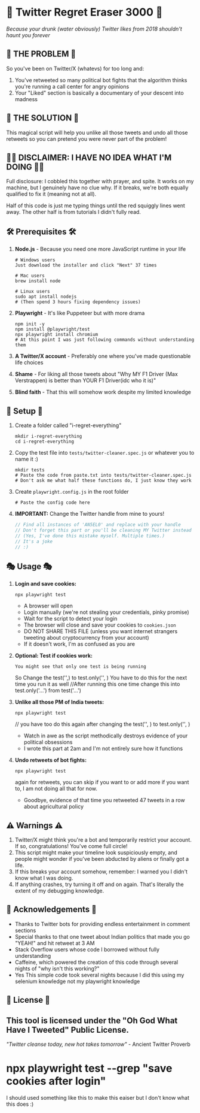 # 🧹 Twitter Regret Eraser 3000 🧹

*Because your drunk (water obviously) Twitter likes from 2018 shouldn't haunt you forever*

## 🚨 THE PROBLEM 🚨

So you've been on Twitter/X (whatevs) for too long and:
1. You've retweeted so many political bot fights that the algorithm thinks you're running a call center for angry opinions
2. Your "Liked" section is basically a documentary of your descent into madness

## 💊 THE SOLUTION 💊

This magical script will help you unlike all those tweets and undo all those retweets so you can pretend you were never part of the problem!

## 🤷‍♂️ DISCLAIMER: I HAVE NO IDEA WHAT I'M DOING 🤷‍♂️

Full disclosure: I cobbled this together with prayer, and spite. It works on my machine, but I genuinely have no clue why. If it breaks, we're both equally qualified to fix it (meaning not at all).

Half of this code is just me typing things until the red squiggly lines went away. The other half is from tutorials I didn't fully read.

## 🛠️ Prerequisites 🛠️

1. **Node.js** - Because you need one more JavaScript runtime in your life
   ```
   # Windows users
   Just download the installer and click "Next" 37 times

   # Mac users
   brew install node
   
   # Linux users
   sudo apt install nodejs
   # (Then spend 3 hours fixing dependency issues)
   ```

2. **Playwright** - It's like Puppeteer but with more drama
   ```
   npm init -y
   npm install @playwright/test
   npx playwright install chromium
   # At this point I was just following commands without understanding them
   ```

3. **A Twitter/X account** - Preferably one where you've made questionable life choices

4. **Shame** - For liking all those tweets about "Why MY F1 Driver (Max Verstrappen) is better than YOUR F1 Driver(idc who it is)"

5. **Blind faith** - That this will somehow work despite my limited knowledge

## 🚀 Setup 🚀

1. Create a folder called "i-regret-everything"
   ```
   mkdir i-regret-everything
   cd i-regret-everything
   ```

2. Copy the test file into `tests/twitter-cleaner.spec.js` or whatever you to name it :)
   ```
   mkdir tests
   # Paste the code from paste.txt into tests/twitter-cleaner.spec.js
   # Don't ask me what half these functions do, I just know they work
   ```

3. Create `playwright.config.js` in the root folder
   ```
   # Paste the config code here
   ```

4. **IMPORTANT:** Change the Twitter handle from mine to yours!
   ```javascript
   // Find all instances of 'AN5EL0' and replace with your handle
   // Don't forget this part or you'll be cleaning MY Twitter instead of yours
   // (Yes, I've done this mistake myself. Multiple times.)
   // It's a joke
   // :)
   ```

## 🎭 Usage 🎭

1. **Login and save cookies:**
   ```
   npx playwright test
   ```
   * A browser will open
   * Login manually (we're not stealing your credentials, pinky promise)
   * Wait for the script to detect your login
   * The browser will close and save your cookies to `cookies.json`
   * DO NOT SHARE THIS FILE (unless you want internet strangers tweeting about cryptocurrency from your account)
   * If it doesn't work, I'm as confused as you are

2. **Optional: Test if cookies work:**
   ```
   You might see that only one test is being running
   ```
   So Change the test('',) to test.only('', )
   You have to do this for the next time you run it as well
   //After running this one time change this into test.only('...') from test('...')

3. **Unlike all those PM of India tweets:**
   ```
   npx playwright test
   ```
   // you have too do this again after changing the test('', ) to test.only('', )

   * Watch in awe as the script methodically destroys evidence of your political obsessions
   * I wrote this part at 2am and I'm not entirely sure how it functions

4. **Undo retweets of bot fights:**
   ```
   npx playwright test
   ```
   again for retweets, you can skip if you want to or add more if you want to,
   I am not doing all that for now.

   * Goodbye, evidence of that time you retweeted 47 tweets in a row about agricultural policy

## ⚠️ Warnings ⚠️
1. Twitter/X might think you're a bot and temporarily restrict your account. If so, congratulations! You've come full circle!
2. This script might make your timeline look suspiciously empty, and people might wonder if you've been abducted by aliens or finally got a life.
3. If this breaks your account somehow, remember: I warned you I didn't know what I was doing.
4. If anything crashes, try turning it off and on again. That's literally the extent of my debugging knowledge.

## 🙏 Acknowledgements 🙏

- Thanks to Twitter bots for providing endless entertainment in comment sections
- Special thanks to that one tweet about Indian politics that made you go "YEAH!" and hit retweet at 3 AM
- Stack Overflow users whose code I borrowed without fully understanding
- Caffeine, which powered the creation of this code through several nights of "why isn't this working?"
- Yes This simple code took several nights because I did this using my selenium knowledge not my playwright knowledge

## 📃 License 📃

This tool is licensed under the "Oh God What Have I Tweeted" Public License.
---
*"Twitter cleanse today, new hot takes tomorrow"* - Ancient Twitter Proverb

# npx playwright test --grep "save cookies after login"
I should used something like this to make this eaiser but I don't know what this does
:)
